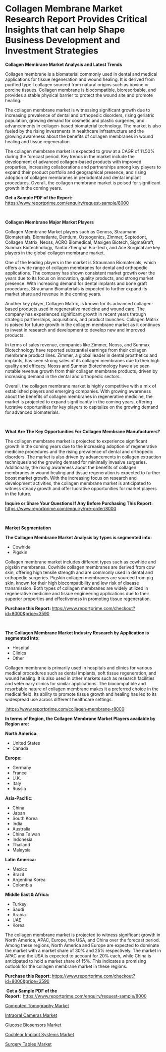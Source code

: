 <p><h1>Collagen Membrane Market Research Report Provides Critical Insights that can help Shape Business Development and Investment Strategies</h1></p><p><strong>Collagen Membrane Market Analysis and Latest Trends</strong></p>
<p><p>Collagen membrane is a biomaterial commonly used in dental and medical applications for tissue regeneration and wound healing. It is derived from purified type I collagen sourced from natural origins such as bovine or porcine tissues. Collagen membrane is biocompatible, bioresorbable, and provides a stable physical barrier to protect the wound site and promote healing.</p><p>The collagen membrane market is witnessing significant growth due to increasing prevalence of dental and orthopedic disorders, rising geriatric population, growing demand for cosmetic and plastic surgeries, and advancements in collagen-based biomaterial technology. The market is also fueled by the rising investments in healthcare infrastructure and the growing awareness about the benefits of collagen membranes in wound healing and tissue regeneration.</p><p>The collagen membrane market is expected to grow at a CAGR of 11.50% during the forecast period. Key trends in the market include the development of advanced collagen-based products with improved properties, increasing collaborations and partnerships among key players to expand their product portfolio and geographical presence, and rising adoption of collagen membranes in periodontal and dental implant procedures. Overall, the collagen membrane market is poised for significant growth in the coming years.</p></p>
<p><strong>Get a Sample PDF of the Report:&nbsp;</strong> <a href="https://www.reportprime.com/enquiry/request-sample/8000">https://www.reportprime.com/enquiry/request-sample/8000</a></p>
<p>&nbsp;</p>
<p><strong>Collagen Membrane Major Market Players</strong></p>
<p><p>Collagen Membrane Market players such as Genoss, Straumann Biomaterials, Biomatlante, Dentium, Osteogenics, Zimmer, Septodont, Collagen Matrix, Neoss, ACRO Biomedical, Maxigen Biotech, SigmaGraft, Sunmax Biotechnology, Yantai Zhenghai Bio-Tech, and Ace Surgical are key players in the global collagen membrane market. </p><p>One of the leading players in the market is Straumann Biomaterials, which offers a wide range of collagen membranes for dental and orthopedic applications. The company has shown consistent market growth over the years due to its focus on innovation, quality products, and strong market presence. With increasing demand for dental implants and bone graft procedures, Straumann Biomaterials is expected to further expand its market share and revenue in the coming years.</p><p>Another key player, Collagen Matrix, is known for its advanced collagen-based products used in regenerative medicine and wound care. The company has experienced significant growth in recent years through strategic partnerships, acquisitions, and product launches. Collagen Matrix is poised for future growth in the collagen membrane market as it continues to invest in research and development to develop new and improved products.</p><p>In terms of sales revenue, companies like Zimmer, Neoss, and Sunmax Biotechnology have reported substantial earnings from their collagen membrane product lines. Zimmer, a global leader in dental prosthetics and implants, has seen strong sales of its collagen membranes due to their high quality and efficacy. Neoss and Sunmax Biotechnology have also seen notable revenue growth from their collagen membrane products, driven by increasing demand in the dental and orthopedic sectors.</p><p>Overall, the collagen membrane market is highly competitive with a mix of established players and emerging companies. With growing awareness about the benefits of collagen membranes in regenerative medicine, the market is projected to expand significantly in the coming years, offering lucrative opportunities for key players to capitalize on the growing demand for advanced biomaterials.</p></p>
<p>&nbsp;</p>
<p><strong>What Are The Key Opportunities For Collagen Membrane Manufacturers?</strong></p>
<p><p>The collagen membrane market is projected to experience significant growth in the coming years due to the increasing adoption of regenerative medicine procedures and the rising prevalence of dental and orthopedic disorders. The market is also driven by advancements in collagen extraction techniques and the growing demand for minimally invasive surgeries. Additionally, the rising awareness about the benefits of collagen membranes in wound healing and tissue regeneration is expected to further boost market growth. With the increasing focus on research and development activities, the collagen membrane market is anticipated to witness steady growth and offer lucrative opportunities for market players in the future.</p></p>
<p><strong>Inquire or Share Your Questions If Any Before Purchasing This Report:</strong> <a href="https://www.reportprime.com/enquiry/pre-order/8000">https://www.reportprime.com/enquiry/pre-order/8000</a></p>
<p>&nbsp;</p>
<p><strong>Market Segmentation</strong></p>
<p><strong>The Collagen Membrane Market Analysis by types is segmented into:</strong></p>
<p><ul><li>Cowhide</li><li>Pigskin</li></ul></p>
<p><p>Collagen membrane market includes different types such as cowhide and pigskin membranes. Cowhide collagen membranes are derived from cow skin, offering high tensile strength and are commonly used in dental and orthopedic surgeries. Pigskin collagen membranes are sourced from pig skin, known for their high biocompatibility and low risk of disease transmission. Both types of collagen membranes are widely utilized in regenerative medicine and tissue engineering applications due to their superior properties and effectiveness in promoting tissue regeneration.</p></p>
<p><strong>Purchase this Report:&nbsp;</strong><a href="https://www.reportprime.com/checkout?id=8000&price=3590">https://www.reportprime.com/checkout?id=8000&price=3590</a></p>
<p>&nbsp;</p>
<p><strong>The Collagen Membrane Market Industry Research by Application is segmented into:</strong></p>
<p><ul><li>Hospital</li><li>Clinics</li><li>Other</li></ul></p>
<p><p>Collagen membrane is primarily used in hospitals and clinics for various medical procedures such as dental implants, soft tissue regeneration, and wound healing. It is also used in other markets such as research facilities and veterinary clinics for similar applications. The biocompatible and resorbable nature of collagen membrane makes it a preferred choice in the medical field. Its ability to promote tissue growth and healing has led to its widespread use across different healthcare settings.</p></p>
<p><a href="https://www.reportprime.com/collagen-membrane-r8000">&nbsp;https://www.reportprime.com/collagen-membrane-r8000</a></p>
<p><strong>In terms of Region, the Collagen Membrane Market Players available by Region are:</strong></p>
<p>
    <p> <strong> North America: </strong>
        <ul>
            <li>United States</li>
            <li>Canada</li>
        </ul>
        </p> 
    <p> <strong> Europe: </strong>
        <ul>
            <li>Germany</li>
            <li>France</li>
            <li>U.K.</li>
            <li>Italy</li>
            <li>Russia</li>
        </ul>
        </p> 
    <p> <strong> Asia-Pacific: </strong>
        <ul>
            <li>China</li>
            <li>Japan</li>
            <li>South Korea</li>
            <li>India</li>
            <li>Australia</li>
            <li>China Taiwan</li>
            <li>Indonesia</li>
            <li>Thailand</li>
            <li>Malaysia</li>
        </ul>
        </p> 
    <p> <strong> Latin America: </strong>
        <ul>
            <li>Mexico</li>
            <li>Brazil</li>
            <li>Argentina Korea</li>
            <li>Colombia</li>
        </ul>
        </p> 
    <p> <strong> Middle East & Africa: </strong>
        <ul>
            <li>Turkey</li>
            <li>Saudi</li>
            <li>Arabia</li>
            <li>UAE</li>
            <li>Korea</li>
        </ul>
    </p>
    </p>
<p><p>The collagen membrane market is projected to witness significant growth in North America, APAC, Europe, the USA, and China over the forecast period. Among these regions, North America and Europe are expected to dominate the market with a market share of 30% and 25% respectively. The market in APAC and the USA is expected to account for 20% each, while China is anticipated to hold a market share of 15%. This indicates a promising outlook for the collagen membrane market in these regions.</p></p>
<p><strong>Purchase this Report: </strong><a href="https://www.reportprime.com/checkout?id=8000&price=3590">https://www.reportprime.com/checkout?id=8000&price=3590</a></p>
<p>&nbsp;<strong>Get a Sample PDF of the Report:&nbsp;&nbsp;</strong><a href="https://www.reportprime.com/enquiry/request-sample/8000">https://www.reportprime.com/enquiry/request-sample/8000</a></p>
<p><strong></strong></p>
<p><p><a href="https://github.com/caseyee25/Market-Research-Report-List-1/blob/main/computed-tomography-market.md">Computed Tomography Market</a></p><p><a href="https://github.com/FrankHernanXXfnf/Market-Research-Report-List-1/blob/main/intraoral-cameras-market.md">Intraoral Cameras Market</a></p><p><a href="https://github.com/zzflqewx24/Market-Research-Report-List-1/blob/main/glucose-biosensors-market.md">Glucose Biosensors Market</a></p><p><a href="https://github.com/mabenkhyari11/Market-Research-Report-List-2/blob/main/cochlear-implant-systems-market.md">Cochlear Implant Systems Market</a></p><p><a href="https://github.com/troySchroederhs/Market-Research-Report-List-1/blob/main/surgery-tables-market.md">Surgery Tables Market</a></p></p>
